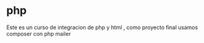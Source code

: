 # php
Este es un curso de integracion de php y html , como proyecto final usamos composer con php mailer
